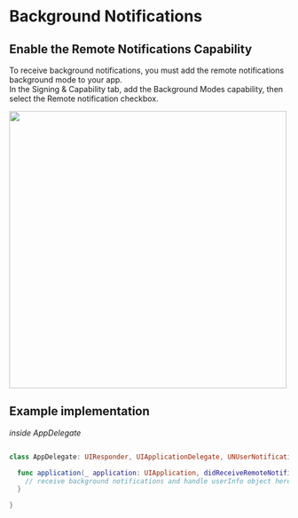 # Background Notifications

## Enable the Remote Notifications Capability
To receive background notifications, you must add the remote notifications background mode to your app.  
In the Signing & Capability tab, add the Background Modes capability, then select the Remote notification checkbox. 

<img width="500" src="https://user-images.githubusercontent.com/98417271/216240833-48498784-a9ed-4ae2-b1b2-dc178705421d.png">

<br>

## Example implementation

*inside AppDelegate*
```swift

class AppDelegate: UIResponder, UIApplicationDelegate, UNUserNotificationCenterDelegate {

  func application(_ application: UIApplication, didReceiveRemoteNotification userInfo: [AnyHashable : Any]) async -> UIBackgroundFetchResult {
    // receive background notifications and handle userInfo object here.
  }

}

```
